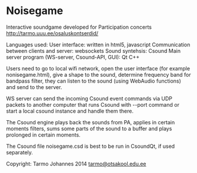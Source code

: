 Noisegame
=============

Interactive soundgame developed for Participation concerts http://tarmo.uuu.ee/osaluskontserdid/

Languages used:
User interface: written in html5, javascript
Communication between clients and server: websockets
Sound syntehsis: Csound
Main server program (WS-server, Csound-API, GUI): Qt C++

Users need to go to local wifi network, open the user interface (for example nonisegame.html),
give a shape to the sound, determine frequency band for bandpass filter, they can listen to the sound
(using WebAudio functions) and send to the server.

WS server can send the incoming Csound event commands via UDP packets to another computer that runs Csound with --port 
command or start a local csound instance and handle them there.

The Csound engine plays back the sounds from PA, applies in certain moments filters, sums some parts of the sound 
to a buffer and plays prolonged in certain moments.

The Csound file noisegame.csd is best to be run in CsoundQt, if used separately.

Copyright: Tarmo Johannes 2014 tarmo@otsakool.edu.ee
